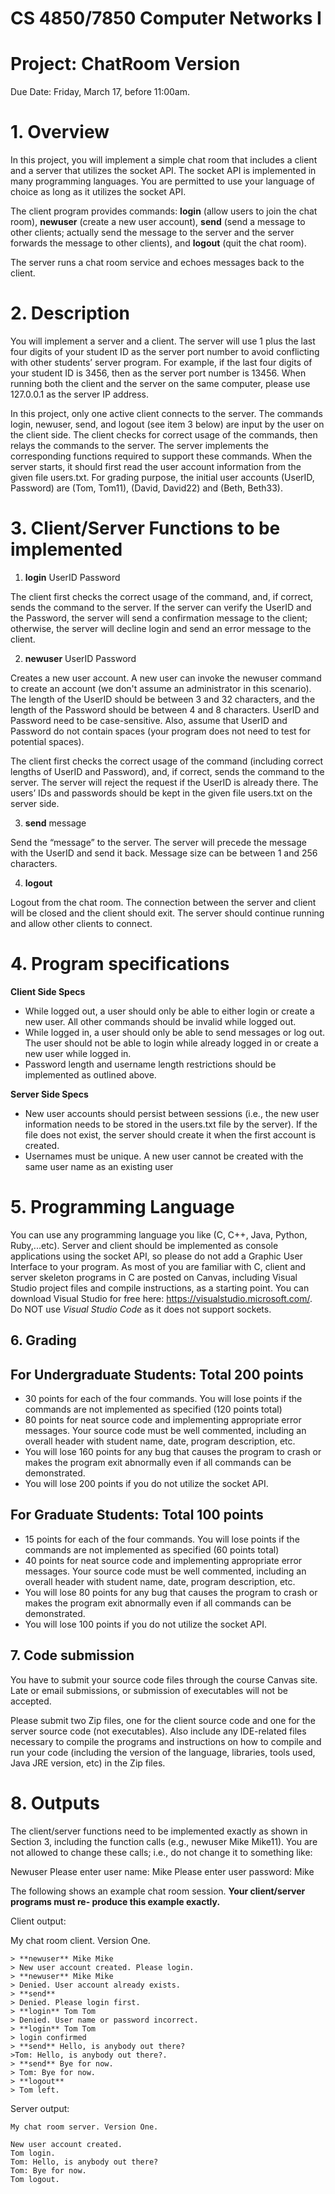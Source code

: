 # CS 4850/7850 Computer Networks I

# Project: ChatRoom Version

Due Date: Friday, March 17, before 11:00am.

# 1. Overview

In this project, you will implement a simple chat room that includes a client and a server that
utilizes the socket API. The socket API is implemented in many programming languages. You are
permitted to use your language of choice as long as it utilizes the socket API.

The client program provides commands: **login** (allow users to join the chat room), **newuser** (create
a new user account), **send** (send a message to other clients; actually send the message to the server
and the server forwards the message to other clients), and **logout** (quit the chat room).

The server runs a chat room service and echoes messages back to the client.

# 2. Description

You will implement a server and a client. The server will use 1 plus the last four digits of your
student ID as the server port number to avoid conflicting with other students’ server program. For
example, if the last four digits of your student ID is 3456, then as the server port number is 13456.
When running both the client and the server on the same computer, please use 127.0.0.1 as the
server IP address.

In this project, only one active client connects to the server. The commands login, newuser, send,
and logout (see item 3 below) are input by the user on the client side. The client checks for correct
usage of the commands, then relays the commands to the server. The server implements the
corresponding functions required to support these commands. When the server starts, it should first
read the user account information from the given file users.txt. For grading purpose, the initial user
accounts (UserID, Password) are (Tom, Tom11), (David, David22) and (Beth, Beth33).

# 3. Client/Server Functions to be implemented

1. **login** UserID Password

The client first checks the correct usage of the command, and, if correct, sends the command to the
server. If the server can verify the UserID and the Password, the server will send a confirmation
message to the client; otherwise, the server will decline login and send an error message to the
client.

2. **newuser** UserID Password

Creates a new user account. A new user can invoke the newuser command to create an account (we
don't assume an administrator in this scenario). The length of the UserID should be between 3 and
32 characters, and the length of the Password should be between 4 and 8 characters. UserID and
Password need to be case-sensitive. Also, assume that UserID and Password do not contain spaces
(your program does not need to test for potential spaces).

The client first checks the correct usage of the command (including correct lengths of UserID and
Password), and, if correct, sends the command to the server. The server will reject the request if the
UserID is already there. The users’ IDs and passwords should be kept in the given file users.txt on
the server side.

3. **send** message

Send the “message” to the server. The server will precede the message with the UserID and send it
back. Message size can be between 1 and 256 characters.

4. **logout**

Logout from the chat room. The connection between the server and client will be closed and the
client should exit. The server should continue running and allow other clients to connect.

# 4. Program specifications

**Client Side Specs**

-   While logged out, a user should only be able to either login or create a new user. All other
    commands should be invalid while logged out.
-   While logged in, a user should only be able to send messages or log out. The user should not
    be able to login while already logged in or create a new user while logged in.
-   Password length and username length restrictions should be implemented as outlined above.

**Server Side Specs**

-   New user accounts should persist between sessions (i.e., the new user information needs to
    be stored in the users.txt file by the server). If the file does not exist, the server should create
    it when the first account is created.
-   Usernames must be unique. A new user cannot be created with the same user name as an
    existing user

# 5. Programming Language

You can use any programming language you like (C, C++, Java, Python, Ruby,...etc). Server and
client should be implemented as console applications using the socket API, so please do not add a
Graphic User Interface to your program. As most of you are familiar with C, client and server
skeleton programs in C are posted on Canvas, including Visual Studio project files and compile
instructions, as a starting point. You can download Visual Studio for free here:
https://visualstudio.microsoft.com/. Do NOT use _Visual Studio Code_ as it does not support sockets.

## 6. Grading

## For Undergraduate Students: Total 200 points

-   30 points for each of the four commands. You will lose points if the commands are not
    implemented as specified (120 points total)
-   80 points for neat source code and implementing appropriate error messages. Your source
    code must be well commented, including an overall header with student name, date,
    program description, etc.
-   You will lose 160 points for any bug that causes the program to crash or makes the program
    exit abnormally even if all commands can be demonstrated.
-   You will lose 200 points if you do not utilize the socket API.

## For Graduate Students: Total 100 points

-   15 points for each of the four commands. You will lose points if the commands are not
    implemented as specified (60 points total)
-   40 points for neat source code and implementing appropriate error messages. Your source
    code must be well commented, including an overall header with student name, date,
    program description, etc.
-   You will lose 80 points for any bug that causes the program to crash or makes the program
    exit abnormally even if all commands can be demonstrated.
-   You will lose 100 points if you do not utilize the socket API.

## 7. Code submission

You have to submit your source code files through the course Canvas site. Late or email
submissions, or submission of executables will not be accepted.

Please submit two Zip files, one for the client source code and one for the server source code (not
executables). Also include any IDE-related files necessary to compile the programs and instructions
on how to compile and run your code (including the version of the language, libraries, tools used,
Java JRE version, etc) in the Zip files.

# 8. Outputs

The client/server functions need to be implemented exactly as shown in Section 3, including the
function calls (e.g., newuser Mike Mike11). You are not allowed to change these calls; i.e., do not
change it to something like:

Newuser
Please enter user name: Mike
Please enter user password: Mike

The following shows an example chat room session. **Your client/server programs must re-
produce this example exactly.**

Client output:

My chat room client. Version One.

```
> **newuser** Mike Mike
> New user account created. Please login.
> **newuser** Mike Mike
> Denied. User account already exists.
> **send**
> Denied. Please login first.
> **login** Tom Tom
> Denied. User name or password incorrect.
> **login** Tom Tom
> login confirmed
> **send** Hello, is anybody out there?
>Tom: Hello, is anybody out there?.
> **send** Bye for now.
> Tom: Bye for now.
> **logout**
> Tom left.
```

Server output:

```
My chat room server. Version One.

New user account created.
Tom login.
Tom: Hello, is anybody out there?
Tom: Bye for now.
Tom logout.
```
